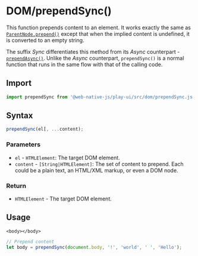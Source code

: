 # DOM/prependSync\(\)

This function prepends content to an element. It works exactly the same as [`ParentNode.prepend()`](https://developer.mozilla.org/en-US/docs/Web/API/ParentNode/prepend) except that when the implied content is undefined, it is converted to an empty string.

The suffix *Sync* differentiates this method from its *Async* counterpart - [`prependAsync()`](/play-ui/v002/api/dom/prependasync.md). Unlike the *Async* counterpart, `prependSync()` is a normal function that runs in the same flow with that of the calling code.

## Import

```javascript
import prependSync from '@web-native-js/play-ui/src/dom/prependSync.js';
```

## Syntax

```javascript
prependSync(el[, ...content);
```

### Parameters

* `el` - `HTMLElement`: The target DOM element.
* `content` - `[String|HTMLElement]`: The set of content to prepend. Each could be a plain text, an HTML/XML markup, or even a DOM node.

### Return

* `HTMLElement` - The target DOM element.

## Usage

```markup
<body></body>
```

```javascript
// Prepend content
let body = prependSync(document.body, '!', 'world', ' ', 'Hello');
```

